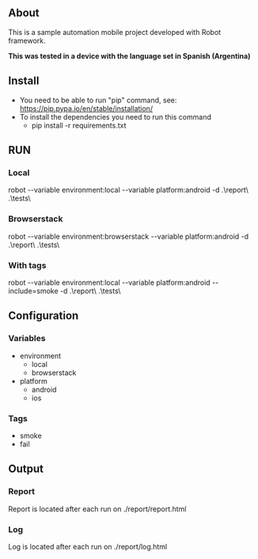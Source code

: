 ## About
This is a sample automation mobile project developed with Robot framework.

**This was tested in a device with the language set in Spanish (Argentina)**

## Install
* You need to be able to run "pip" command, see: https://pip.pypa.io/en/stable/installation/
* To install the dependencies you need to run this command
  * pip install -r requirements.txt

## RUN
### Local
robot --variable environment:local --variable platform:android -d .\report\ .\tests\

### Browserstack
robot --variable environment:browserstack --variable platform:android -d .\report\ .\tests\

### With tags
robot --variable environment:local --variable platform:android --include=smoke -d .\report\ .\tests\

## Configuration
### Variables
* environment
  * local
  * browserstack
* platform
  * android
  * ios

### Tags
* smoke
* fail

## Output
### Report
Report is located after each run on ./report/report.html

### Log
Log is located after each run on ./report/log.html